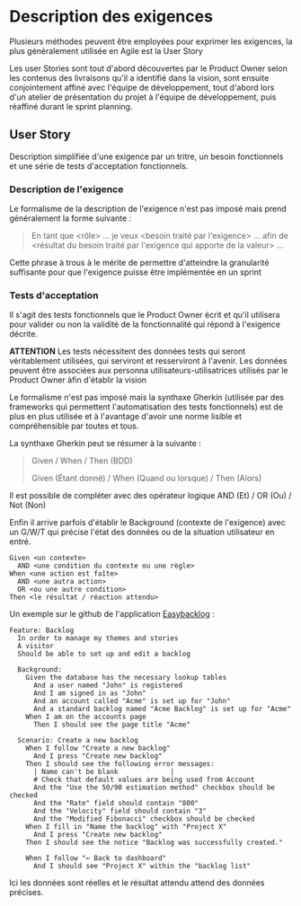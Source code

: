 # Description des exigences

Plusieurs méthodes peuvent être employées pour exprimer les exigences, la plus généralement utilisée en Agile est la User Story

Les user Stories sont tout d'abord découvertes par le Product Owner selon les contenus des livraisons qu'il a identifié dans la vision, sont ensuite conjointement affiné avec l'équipe de développement, tout d'abord lors d'un atelier de présentation du projet à l'équipe de développement, puis réaffiné durant le sprint planning.

## User Story

Description simplifiée d'une exigence par un tritre, un besoin fonctionnels et une série de tests d'acceptation fonctionnels.

### Description de l'exigence

Le formalisme de la description de l'exigence n'est pas imposé mais prend généralement la forme suivante :

>En tant que <rôle> ...
je veux <besoin traité par l'exigence> ...
afin de <résultat du besoin traité par l'exigence qui apporte de la valeur> ...

Cette phrase à trous à le mérite de permettre d'atteindre la granularité suffisante pour que l'exigence puisse être implémentée en un sprint

### Tests d'acceptation

Il s'agit des tests fonctionnels que le Product Owner écrit et qu'il utilisera pour valider ou non la validité de la fonctionnalité qui répond à l'exigence décrite.

**ATTENTION**
Les tests nécessitent des données tests qui seront véritablement utilisées, qui serviront et resserviront à l'avenir.
Les données peuvent être associées aux personna utilisateurs-utilisatrices utilisés par le Product Owner àfin d'établir la vision

Le formalisme n'est pas imposé mais la synthaxe Gherkin (utilisée par des frameworks qui permettent l'automatisation des tests fonctionnels) est de plus en plus utilisée et à l'avantage d'avoir une norme lisible et compréhensible par toutes et tous.

La synthaxe Gherkin peut se résumer à la suivante : 

> Given / When / Then (BDD)
>
> Given (Étant donné) / When (Quand ou lorsque) / Then (Alors)

Il est possible de compléter avec des opérateur logique AND (Et) / OR (Ou) / Not (Non)

Enfin il arrive parfois d'établir le Background (contexte de l'exigence) avec un G/W/T qui précise l'état des données ou de la situation utilisateur en entré.

```
Given <un contexte>
  AND <une condition du contexte ou une règle>
When <une action est faîte>
  AND <une autra action>
  OR <ou une autre condition>
Then <le résultat / réaction attendu>
```

Un exemple sur le github de l'application [Easybacklog](https://github.com/mattheworiordan/easybacklog) : 

```Gherkin
Feature: Backlog
  In order to manage my themes and stories
  A visitor
  Should be able to set up and edit a backlog

  Background:
    Given the database has the necessary lookup tables
      And a user named "John" is registered
      And I am signed in as "John"
      And an account called "Acme" is set up for "John"
      And a standard backlog named "Acme Backlog" is set up for "Acme"
    When I am on the accounts page
      Then I should see the page title "Acme"

  Scenario: Create a new backlog
    When I follow "Create a new backlog"
      And I press "Create new backlog"
    Then I should see the following error messages:
      | Name can't be blank             |
      # Check that default values are being used from Account
      And the "Use the 50/90 estimation method" checkbox should be checked
      And the "Rate" field should contain "800"
      And the "Velocity" field should contain "3"
      And the "Modified Fibonacci" checkbox should be checked
    When I fill in "Name the backlog" with "Project X"
      And I press "Create new backlog"
    Then I should see the notice "Backlog was successfully created."

    When I follow "← Back to dashboard"
      And I should see "Project X" within the "backlog list"
```

Ici les données sont réelles et le résultat attendu attend des données précises.